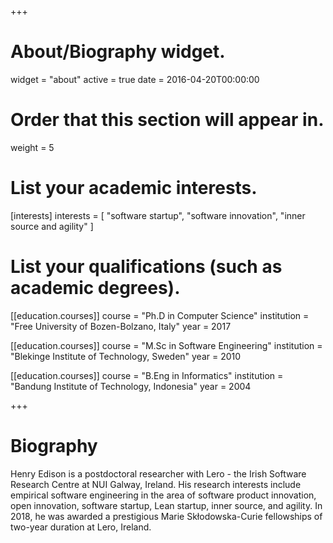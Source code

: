 +++
# About/Biography widget.
widget = "about"
active = true
date = 2016-04-20T00:00:00

# Order that this section will appear in.
weight = 5

# List your academic interests.
[interests]
  interests = [
    "software startup",
    "software innovation",
    "inner source and agility"
  ]

# List your qualifications (such as academic degrees).
[[education.courses]]
  course = "Ph.D in Computer Science"
  institution = "Free University of Bozen-Bolzano, Italy"
  year = 2017

[[education.courses]]
  course = "M.Sc in Software Engineering"
  institution = "Blekinge Institute of Technology, Sweden"
  year = 2010

[[education.courses]]
  course = "B.Eng in Informatics"
  institution = "Bandung Institute of Technology, Indonesia"
  year = 2004

+++

# Biography

Henry Edison is a postdoctoral researcher with Lero - the Irish Software Research Centre at NUI Galway, Ireland. His research interests include empirical software engineering in the area of software product innovation, open innovation, software  startup,  Lean  startup,  inner  source,  and agility. In 2018, he was awarded a prestigious Marie Skłodowska-Curie fellowships of two-year duration at Lero, Ireland.
